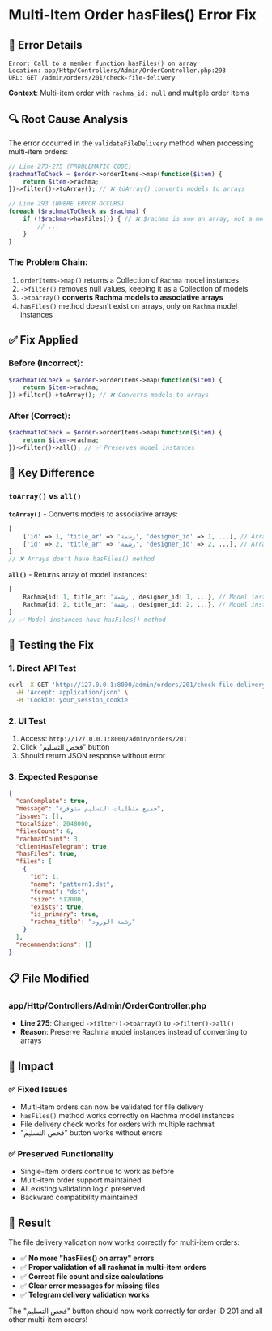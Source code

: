 # Multi-Item Order hasFiles() Error Fix

## 🐛 **Error Details**
```
Error: Call to a member function hasFiles() on array
Location: app/Http/Controllers/Admin/OrderController.php:293
URL: GET /admin/orders/201/check-file-delivery
```

**Context**: Multi-item order with `rachma_id: null` and multiple order items

## 🔍 **Root Cause Analysis**

The error occurred in the `validateFileDelivery` method when processing multi-item orders:

```php
// Line 273-275 (PROBLEMATIC CODE)
$rachmatToCheck = $order->orderItems->map(function($item) {
    return $item->rachma;
})->filter()->toArray(); // ❌ toArray() converts models to arrays

// Line 293 (WHERE ERROR OCCURS)
foreach ($rachmatToCheck as $rachma) {
    if (!$rachma->hasFiles()) { // ❌ $rachma is now an array, not a model
        // ...
    }
}
```

### **The Problem Chain:**
1. `orderItems->map()` returns a Collection of `Rachma` model instances
2. `->filter()` removes null values, keeping it as a Collection of models
3. `->toArray()` **converts Rachma models to associative arrays**
4. `hasFiles()` method doesn't exist on arrays, only on `Rachma` model instances

## ✅ **Fix Applied**

### **Before (Incorrect):**
```php
$rachmatToCheck = $order->orderItems->map(function($item) {
    return $item->rachma;
})->filter()->toArray(); // ❌ Converts models to arrays
```

### **After (Correct):**
```php
$rachmatToCheck = $order->orderItems->map(function($item) {
    return $item->rachma;
})->filter()->all(); // ✅ Preserves model instances
```

## 🔧 **Key Difference**

### `toArray()` vs `all()`

**`toArray()`** - Converts models to associative arrays:
```php
[
    ['id' => 1, 'title_ar' => 'رشمة', 'designer_id' => 1, ...], // Array
    ['id' => 2, 'title_ar' => 'رشمة', 'designer_id' => 2, ...], // Array
]
// ❌ Arrays don't have hasFiles() method
```

**`all()`** - Returns array of model instances:
```php
[
    Rachma{id: 1, title_ar: 'رشمة', designer_id: 1, ...}, // Model instance
    Rachma{id: 2, title_ar: 'رشمة', designer_id: 2, ...}, // Model instance
]
// ✅ Model instances have hasFiles() method
```

## 🧪 **Testing the Fix**

### 1. **Direct API Test**
```bash
curl -X GET 'http://127.0.0.1:8000/admin/orders/201/check-file-delivery' \
  -H 'Accept: application/json' \
  -H 'Cookie: your_session_cookie'
```

### 2. **UI Test**
1. Access: `http://127.0.0.1:8000/admin/orders/201`
2. Click "فحص التسليم" button
3. Should return JSON response without error

### 3. **Expected Response**
```json
{
  "canComplete": true,
  "message": "جميع متطلبات التسليم متوفرة",
  "issues": [],
  "totalSize": 2048000,
  "filesCount": 6,
  "rachmatCount": 3,
  "clientHasTelegram": true,
  "hasFiles": true,
  "files": [
    {
      "id": 1,
      "name": "pattern1.dst",
      "format": "dst",
      "size": 512000,
      "exists": true,
      "is_primary": true,
      "rachma_title": "رشمة الورود"
    }
  ],
  "recommendations": []
}
```

## 📋 **File Modified**

### app/Http/Controllers/Admin/OrderController.php
- **Line 275**: Changed `->filter()->toArray()` to `->filter()->all()`
- **Reason**: Preserve Rachma model instances instead of converting to arrays

## 🎯 **Impact**

### ✅ **Fixed Issues**
- Multi-item orders can now be validated for file delivery
- `hasFiles()` method works correctly on Rachma model instances
- File delivery check works for orders with multiple rachmat
- "فحص التسليم" button works without errors

### ✅ **Preserved Functionality**
- Single-item orders continue to work as before
- Multi-item order support maintained
- All existing validation logic preserved
- Backward compatibility maintained

## 🚀 **Result**

The file delivery validation now works correctly for multi-item orders:

- ✅ **No more "hasFiles() on array" errors**
- ✅ **Proper validation of all rachmat in multi-item orders**
- ✅ **Correct file count and size calculations**
- ✅ **Clear error messages for missing files**
- ✅ **Telegram delivery validation works**

The "فحص التسليم" button should now work correctly for order ID 201 and all other multi-item orders!
